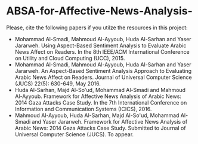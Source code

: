 # ABSA-for-Affective-News-Analysis-
Please, cite the following papers if you utilze the resources in this project:
- Mohammad Al-Smadi, Mahmoud Al-Ayyoub, Huda Al-Sarhan and Yaser Jararweh. Using Aspect-Based Sentiment Analysis to Evaluate Arabic News Affect on Readers. In the 8th IEEE/ACM International Conference on Utility and Cloud Computing (UCC), 2015.
- Mohammad Al-Smadi, Mahmoud Al-Ayyoub, Huda Al-Sarhan and Yaser Jararweh. An Aspect-Based Sentiment Analysis Approach to Evaluating Arabic News Affect on Readers. Journal of Universal Computer Science (JUCS) 22(5): 630-649, May 2016.
- Huda Al-Sarhan, Majd Al-So'ud, Mohammad Al-Smadi and Mahmoud Al-Ayyoub. Framework for Affective News Analysis of Arabic News: 2014 Gaza Attacks Case Study. In the 7th International Conference on Information and Communication Systems (ICICS), 2016.
- Mahmoud Al-Ayyoub, Huda Al-Sarhan, Majd Al-So'ud, Mohammad Al-Smadi and Yaser Jararweh. Framework for Affective News Analysis of Arabic News: 2014 Gaza Attacks Case Study. Submitted to Journal of Universal Computer Science (JUCS). To appear.
